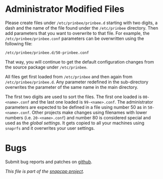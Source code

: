 
Administrator Modified Files
============================

Please create files under `/etc/prinbee/prinbee.d` starting with two digits,
a dash and the name of the file found under the `/etc/prinbee` directory.
Then add parameters that you want to overwrite to that file. For example,
the `/etc/prinbee/prinbee.conf` parameters can be overwritten using the
following file:

    /etc/prinbee/prinbee.d/50-prinbee.conf

That way, you will continue to get the default configuration
changes from the source package under `/etc/prinbee`.

All files get first loaded from `/etc/prinbee` and then again
from `/etc/prinbee/prinbee.d`. Any parameter redefined in the
sub-directory overwrites the parameter of the same name in
the main directory.

The first two digits are used to sort the files. The first one
loaded is `00-<name>.conf` and the last one loaded is `99-<name>.conf`.
The administrator parameters are expected to be defined in a file using
number 50 as in `50-<name>.conf`. Other projects make changes using
filenames with lower numbers (i.e. `20-<name>.conf`) and number 80 is
considered special and used as the _global settings_. It gets copied to
all your machines using `snaprfs` and it overwrites your user settings.


Bugs
====

Submit bug reports and patches on
[github](https://github.com/m2osw/prinbee/issues).


_This file is part of the [snapcpp project](https://snapwebsites.org/)._
